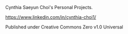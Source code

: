 Cynthia Saeyun Choi's Personal Projects.

https://www.linkedin.com/in/cynthia-choi1/

Published under Creative Commons Zero v1.0 Universal
